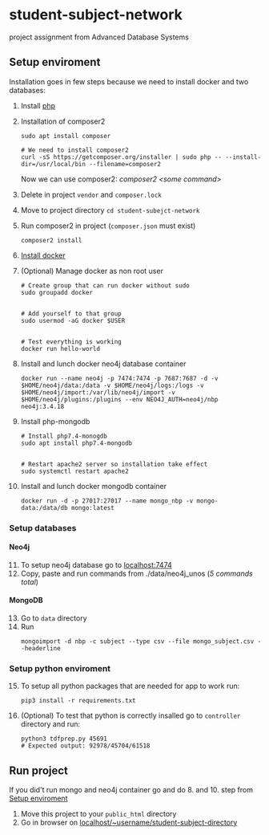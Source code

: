 # student-subject-network

project assignment from Advanced Database Systems

## Setup enviroment

Installation goes in few steps because we need to install docker and two databases:
1. Install [php](https://web.math.pmf.unizg.hr/nastava/rp2d/slideovi/Predavanje-01-Uvod.pdf)
2. Installation of composer2 
   ```
   sudo apt install composer

   # We need to install composer2
   curl -sS https://getcomposer.org/installer | sudo php -- --install-dir=/usr/local/bin --filename=composer2
   ```

   Now we can use composer2: _composer2 \<some command\>_  

3. Delete in project `vendor` and `composer.lock`
4. Move to project directory `cd student-subejct-network`
5. Run composer2 in project (`composer.json` must exist)
   ```
   composer2 install
   ```
6. [Install docker](https://www.simplilearn.com/tutorials/docker-tutorial/how-to-install-docker-on-ubuntu)
7. (Optional) Manage docker as non root user 
   ```
   # Create group that can run docker without sudo
   sudo groupadd docker
   
   
   # Add yourself to that group
   sudo usermod -aG docker $USER
   
   
   # Test everything is working
   docker run hello-world
   ```
8. Install and lunch docker neo4j database container
   ```
   docker run --name neo4j -p 7474:7474 -p 7687:7687 -d -v $HOME/neo4j/data:/data -v $HOME/neo4j/logs:/logs -v $HOME/neo4j/import:/var/lib/neo4j/import -v $HOME/neo4j/plugins:/plugins --env NEO4J_AUTH=neo4j/nbp neo4j:3.4.18
   ```
9. Install php-mongodb
   ```
   # Install php7.4-monogdb
   sudo apt install php7.4-mongodb
   
   
   # Restart apache2 server so installation take effect
   sudo systemctl restart apache2
   ```
10. Install and lunch docker mongodb container
    ```
    docker run -d -p 27017:27017 --name mongo_nbp -v mongo-data:/data/db mongo:latest
    ```
   ### Setup databases

   #### Neo4j

   11. To setup neo4j database go to [localhost:7474](http://localhost:7474)
   12. Copy, paste and run commands from ./data/neo4j_unos (_5 commands total_)

   #### MongoDB

   13. Go to `data` directory
   14. Run 
       ```
       mongoimport -d nbp -c subject --type csv --file mongo_subject.csv --headerline
       ```
   ### Setup python enviroment

   15. To setup all python packages that are needed for app to work run:
       ```
       pip3 install -r requirements.txt
       ```
   16. (Optional) To test that python is correctly insalled go to `controller` directory and run:
       ```
       python3 tdfprep.py 45691
       # Expected output: 92978/45704/61518
       ```
## Run project
If you did't run mongo and neo4j container go and do 8. and 10. step from [Setup enviroment](#setup-enviroment)
1. Move this project to your `public_html` directory
2. Go in browser on [localhost/~username/student-subject-directory](http://localhost/~username/student-subject-directory)



